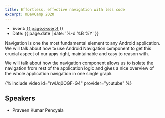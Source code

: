 ```yaml
---
title: Effortless, effective navigation with less code
excerpt: mDevCamp 2020
---
```

- Event: [{{ page.excerpt }}](https://mdevcamp.eu/schedule2.html#praveen-kumar-pendyala-modal)
- Date:  {{ page.date | date: '%-d %B %Y' }}

Navigation is one the most fundamental element to any Android application. We will talk about how to use Android Navigation component to get this crucial aspect of our apps right, maintainable and easy to reason with.

We will talk about how the navigation component allows us to isolate the navigation from rest of the application logic and gives a nice overview of the whole application navigation in one single graph.

{% include video id="rwUq0OGF-G4" provider="youtube" %}

Speakers
----
- Praveen Kumar Pendyala


